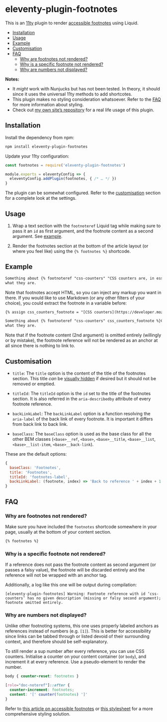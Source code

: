 # eleventy-plugin-footnotes

This is an [11ty](https://www.11ty.dev) plugin to render [accessible footnotes](https://hugogiraudel.com/2020/11/24/accessible-footnotes-and-a-bit-of-react/) using Liquid.

- [Installation](#installation)
- [Usage](#usage)
- [Example](#example)
- [Customisation](#customisation)
- [FAQ](#faq)
  - [Why are footnotes not rendered?](#why-are-footnotes-not-rendered)
  - [Why is a specific footnote not rendered?](#why-is-a-specific-footnote-not-rendered)
  - [Why are numbers not displayed?](#why-are-numbers-not-displayed)

**Notes:**

- It *might* work with Nunjucks but has not been tested. In theory, it should since it uses the universal 11ty methods to add shortcotes.
- This plugin makes no styling consideration whatsoever. Refer to the [FAQ](#why-are-footnotes-not-rendered) for more information about styling.
- Check out [my own site’s repository](https://github.com/HugoGiraudel/hugogiraudel.com) for a real life usage of this plugin.

## Installation

Install the dependency from npm:

```sh
npm install eleventy-plugin-footnotes
```

Update your 11ty configuration:

```js
const footnotes = require('eleventy-plugin-footnotes')

module.exports = eleventyConfig => {
  eleventyConfig.addPlugin(footnotes, { /* … */ })
}
```

The plugin can be somewhat configured. Refer to the [customisation](#customisation) section for a complete look at the settings.

## Usage

1. Wrap a text section with the `footnoteref` Liquid tag while making sure to pass it an `id` as first argument, and the footnote content as a second argument. See [example](#example).

2. Render the footnotes section at the bottom of the article layout (or where you feel like) using the `{% footnotes %}` shortcode.

## Example

```html
Something about {% footnoteref "css-counters" "CSS counters are, in essence, variables maintained by CSS whose values may be incremented by CSS rules to track how many times they’re used." %}CSS counters{% endfootnoteref %} that deserves a footnote explaining
what they are.
```

Note that footnotes accept HTML, so you can inject any markup you want in there. If you would like to use Markdown (or any other filters of your choice), you could extract the footnote in a variable before: 

```html
{% assign css_counters_footnote = "[CSS counters](https://developer.mozilla.org/en-US/docs/Web/CSS/CSS_Lists_and_Counters/Using_CSS_counters) are, in essence, variables maintained by CSS whose values may be incremented by CSS rules to track how many times they’re used." | markdown | replace: "<p>", "" | replace: "</p>", "" %}

Something about {% footnoteref "css-counters" css_counters_footnote %}CSS counters{% endfootnoteref %} that deserves a footnote explaining
what they are.
```

Note that if the footnote content (2nd argument) is omitted entirely (willingly or by mistake), the footnote reference will not be rendered as an anchor at all since there is nothing to link to.

## Customisation

- `title`: The `title` option is the content of the title of the footnotes section. This title *can* be [visually hidden](https://hugogiraudel.com/2016/10/13/css-hide-and-seek/) if desired but it should not be removed or emptied.

- `titleId`: The `titleId` option is the `id` set to the title of the footnotes section. It is also referred in the `aria-describedby` attribute of every footnote reference.

- `backLinkLabel`: The `backLinkLabel` option is a function resolving the `aria-label` of the back link of every footnote. It is important it differs from back link to back link.

- `baseClass`: The `baseClass` option is used as the base class for all the other BEM classes (`<base>__ref`, `<base>`, `<base>__title`, `<base>__list`, `<base>__list-item`, `<base>__back-link`).

These are the default options:

```js
{
  baseClass: 'Footnotes',
  title: 'Footnotes',
  titleId: 'footnotes-label',
  backLinkLabel: (footnote, index) => 'Back to reference ' + index + 1
}
```

## FAQ

### Why are footnotes not rendered?

Make sure you have included the `footnotes` shortcode somewhere in your page, usually at the bottom of your content section.

```html
{% footnotes %}
```

### Why is a specific footnote not rendered?

If a reference does not pass the footnote content as second argument (or passes a falsy value), the footnote will be discarded entirely and the reference will not be wrapped with an anchor tag.

Additionally, a log like this one will be output during compilation:

```
[eleventy-plugin-footnotes] Warning: Footnote reference with id ‘css-counters’ has no given description (missing or falsy second argument); footnote omitted entirely.
```

### Why are numbers not displayed?

Unlike other footnoting systems, this one uses properly labeled anchors as references instead of numbers (e.g. `[1]`). This is better for accessibility since links can be tabbed through or listed devoid of their surrounding context, and therefore should be self-explanatory.

To still render a sup number after every reference, you can use CSS counters. Initialise a counter on your content container (or `body`), and increment it at every reference. Use a pseudo-element to render the number.

```css
body { counter-reset: footnotes }

[role="doc-noteref"]::after {
  counter-increment: footnotes;
  content: '[' counter(footnotes) ']'
}
```

Refer to [this article on accessible footnotes](https://www.sitepoint.com/accessible-footnotes-css/) or [this stylesheet](https://github.com/HugoGiraudel/hugogiraudel.com/blob/master/assets/css/components/_footnotes.scss) for a more comprehensive styling solution.
